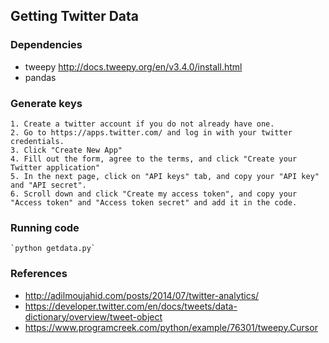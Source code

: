 ## Getting Twitter Data

### Dependencies
- tweepy http://docs.tweepy.org/en/v3.4.0/install.html
- pandas 

### Generate keys

    1. Create a twitter account if you do not already have one.
    2. Go to https://apps.twitter.com/ and log in with your twitter credentials.
    3. Click "Create New App"
    4. Fill out the form, agree to the terms, and click "Create your Twitter application"
    5. In the next page, click on "API keys" tab, and copy your "API key" and "API secret".
    6. Scroll down and click "Create my access token", and copy your "Access token" and "Access token secret" and add it in the code.

### Running code

    `python getdata.py`

### References

- http://adilmoujahid.com/posts/2014/07/twitter-analytics/ 
- https://developer.twitter.com/en/docs/tweets/data-dictionary/overview/tweet-object
- https://www.programcreek.com/python/example/76301/tweepy.Cursor